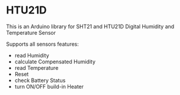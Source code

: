 # HTU21D
This is an Arduino library for SHT21 and HTU21D Digital Humidity and Temperature Sensor

Supports all sensors features:

- read Humidity
- calculate Compensated Humidity
- read Temperature
- Reset
- check Battery Status
- turn ON/OFF build-in Heater
